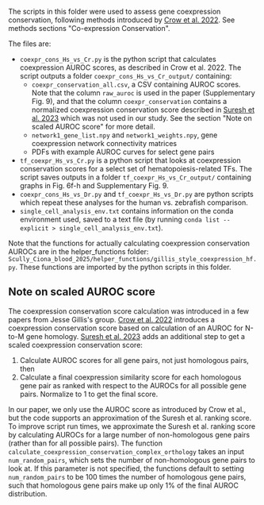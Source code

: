 The scripts in this folder were used to assess gene coexpression conservation, following methods introduced by [Crow et al. 2022](https://dx.doi.org/10.1093/nar/gkac276). See methods sections "Co-expression Conservation".

The files are:
- `coexpr_cons_Hs_vs_Cr.py` is the python script that calculates coexpression AUROC scores, as described in Crow et al. 2022. The script outputs a folder `coexpr_cons_Hs_vs_Cr_output/` containing:
    - `coexpr_conservation_all.csv`, a CSV containing AUROC scores. Note that the column `raw_auroc` is used in the paper (Supplementary Fig. 9), and that the column `coexpr_conservation` contains a normalized coexpression conservation score described in [Suresh et al. 2023](http://dx.doi.org/10.1038/s41559-023-02186-7) which was not used in our study. See the section "Note on scaled AUROC score" for more detail.
    - `network1_gene_list.npy` and `network1_weights.npy`, gene coexpression network connectivity matrices
    - PDFs with example AUROC curves for select gene pairs
- `tf_coexpr_Hs_vs_Cr.py` is a python script that looks at coexpression conservation scores for a select set of hematopoiesis-related TFs. The script saves outputs in a folder `tf_coexpr_Hs_vs_Cr_output/` containing graphs in Fig. 6f-h and Supplementary Fig. 9.
- `coexpr_cons_Hs_vs_Dr.py` and `tf_coexpr_Hs_vs_Dr.py` are python scripts which repeat these analyses for the human vs. zebrafish comparison.
- `single_cell_analysis_env.txt` contains information on the conda environment used, saved to a text file (by running `conda list --explicit > single_cell_analysis_env.txt`).

Note that the functions for actually calculating coexpression conservation AUROCs are in the helper_functions folder: `Scully_Ciona_blood_2025/helper_functions/gillis_style_coexpression_hf.py`. These functions are imported by the python scripts in this folder.

## Note on scaled AUROC score
The coexpression conservation score calculation was introduced in a few papers from Jesse Gillis's group. [Crow et al. 2022](https://dx.doi.org/10.1093/nar/gkac276) introduces a coexpression conservation score based on calculation of an AUROC for N-to-M gene homology. [Suresh et al. 2023](http://dx.doi.org/10.1038/s41559-023-02186-7) adds an additional step to get a scaled coexpression conservation score:
1. Calculate AUROC scores for all gene pairs, not just homologous pairs, then
2. Calculate a final coexpression similarity score for each homologous gene pair as ranked with respect to the AUROCs for all possible gene pairs. Normalize to 1 to get the final score.

In our paper, we only use the AUROC score as introduced by Crow et al., but the code supports an approximation of the Suresh et al. ranking score. To improve script run times, we approximate the Suresh et al. ranking score by calculating AUROCs for a large number of non-homologous gene pairs (rather than for all possible pairs). The function `calculate_coexpression_conservation_complex_orthology` takes an input `num_random_pairs`, which sets the number of non-homologous gene pairs to look at. If this parameter is not specified, the functions default to setting `num_random_pairs` to be 100 times the number of homologous gene pairs, such that homologous gene pairs make up only 1% of the final AUROC distribution.
